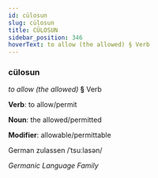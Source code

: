 ```yaml
---
id: cülosun
slug: cülosun
title: CÜLOSUN
sidebar_position: 346
hoverText: to allow (the allowed) § Verb
---
```


### cülosun

*to allow (the allowed)* **§** Verb

**Verb**: to allow/permit

**Noun**: the allowed/permitted

**Modifier**: allowable/permittable

German zulassen /ˈtsuːlasən/

*Germanic Language Family*